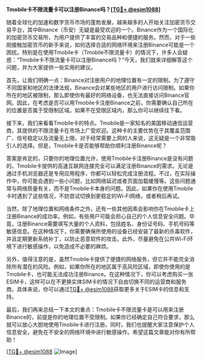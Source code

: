 **Tmobile卡不限流量卡可以注册Binance吗？[[TG💪+ @esim1088](https://t.me/s/esim1088)]**

随着全球化的加速和数字货币市场的蓬勃发展，越来越多的人开始关注加密货币交易平台，其中Binance（币安）无疑是最受欢迎的一个。Binance作为一个国际化的加密货币交易所，为用户提供了丰富的交易品种和便捷的服务。然而，对于一些刚接触加密货币的新手来说，如何选择合适的网络环境来注册Binance可能是一个困扰。特别是在使用Tmobile卡（Tmobile不限流量卡）的情况下，许多人会疑惑：“Tmobile卡不限流量卡可以注册Binance吗？”今天，我们就来详细解答这个问题，并为大家提供一些实用的建议。

首先，让我们明确一点：Binance对注册用户的地理位置有一定的限制。为了遵守不同国家和地区的法律法规，Binance会对某些地区的用户进行访问限制。如果你所在的地区被限制，那么即使你有最好的网络设备，也无法直接访问Binance官网。因此，在考虑是否可以用Tmobile卡注册Binance之前，你需要确认自己所在的位置是否属于受限制区域。如果不在受限区域内，那么你可以继续往下看。

接下来，我们来看看Tmobile卡的特点。Tmobile是一家知名的美国移动通信运营商，其提供的不限流量卡在市场上广受欢迎。这种卡的主要优势在于其覆盖范围广、信号稳定以及流量无上限。对于经常需要上网的人来说，这无疑是一个非常吸引人的选择。但是，Tmobile卡是否能够帮助你顺利注册Binance呢？

答案是肯定的，只要你的地理位置允许，使用Tmobile卡注册Binance是没有问题的。Tmobile卡提供的高速互联网连接完全可以满足注册Binance的需求。无论是通过手机浏览器还是专用应用程序，你都可以轻松完成注册流程。不过，在实际操作中，你可能会遇到一些小问题，比如网络延迟或者页面加载缓慢等。这些问题通常与网络质量有关，而不是Tmobile卡本身的问题。因此，如果你在使用Tmobile卡时遇到了这些情况，不妨尝试切换到更稳定的Wi-Fi网络，或者稍后再试。

当然，除了地理位置和网络条件之外，还有一些其他因素会影响你在Tmobile卡上注册Binance的成功率。例如，有些用户可能会担心自己的个人信息安全问题。毕竟，注册Binance需要填写大量的个人资料，包括姓名、身份证号码、手机号码等敏感信息。在这种情况下，你需要确保所使用的设备已经安装了最新的杀毒软件，并且定期更新系统补丁，以防止恶意软件的攻击。此外，尽量避免在公共Wi-Fi环境下进行敏感操作，以免造成不必要的麻烦。

另外，值得注意的是，虽然Tmobile卡提供了便捷的网络服务，但它并不能完全消除所有潜在的风险。例如，如果你所在的地区属于高风险区域，即使你使用的是Tmobile卡，也可能无法成功注册Binance。在这种情况下，你可以考虑购买一张ESIM卡，这样可以在不更换实体SIM卡的情况下自由切换不同的运营商和服务商。具体来说，你可以通过[TG💪+ @esim1088](https://t.me/s/esim1088)获取更多关于ESIM卡的信息和支持。

最后，我们再来总结一下本文的重点：Tmobile卡不限流量卡是可以用来注册Binance的，前提是你的地理位置不受限制。如果你已经确定自己符合要求，那么就可以放心大胆地使用Tmobile卡进行注册。同时，我们也提醒大家注意保护个人信息安全，避免在不安全的网络环境中进行敏感操作。希望这篇文章能对你有所帮助！

[[TG💪+ @esim1088](https://t.me/s/esim1088) ![Image](https://i.postimg.cc/4NQfJmqS/Snipaste-2025-05-13-00-14-12.png)]